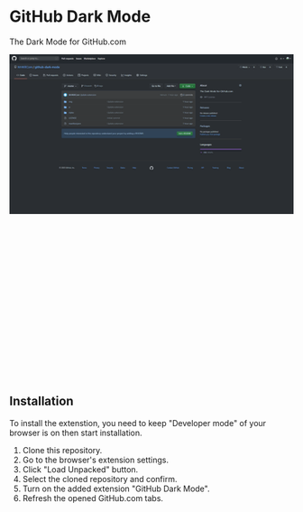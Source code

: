 # GitHub Dark Mode

The Dark Mode for GitHub.com

<html>
<body>
  <style>
    @keyframes aniBefore {
      0% { opacity: 1 }
      100% { opacity: 0 }
    }
    .before, .after {
        position: relative;
        top: 0;
    }
    .before {
      transform: translateY(-100%);
      animation: aniBefore 2.5s;
      animation-fill-mode: forwards;
    }
  </style>
  <img src="./screenshots/screenshot-1.png" class="after">
  <img src="./screenshots/screenshot-0.png" class="before">
</body>
</html>

## Installation

To install the extenstion, you need to keep "Developer mode" of your browser is on then start installation.

1. Clone this repository.
2. Go to the browser's extension settings.
3. Click "Load Unpacked" button.
4. Select the cloned repository and confirm.
5. Turn on the added extension "GitHub Dark Mode".
6. Refresh the opened GitHub.com tabs.
